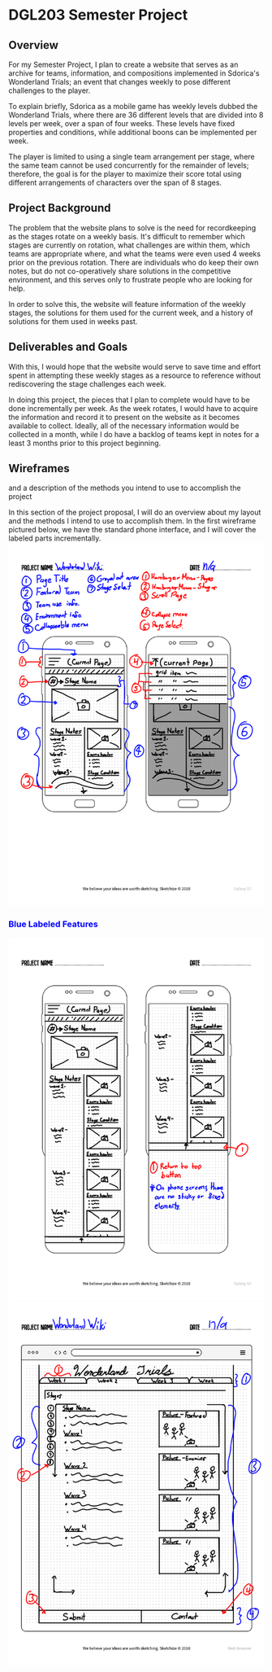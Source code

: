 # DGL203 Semester Project

## Overview
For my Semester Project, I plan to create a website that serves as an archive for teams, information, and compositions implemented in Sdorica's Wonderland Trials; an event that changes weekly to pose different challenges to the player.

To explain briefly, Sdorica as a mobile game has weekly levels dubbed the Wonderland Trials, where there are 36 different levels that are divided into 8 levels per week, over a span of four weeks. These levels have fixed properties and conditions, while additional boons can be implemented per week.

The player is limited to using a single team arrangement per stage, where the same team cannot be used concurrently for the remainder of levels; therefore, the goal is for the player to maximize their score total using different arrangements of characters over the span of 8 stages.

## Project Background

The problem that the website plans to solve is the need for recordkeeping as the stages rotate on a weekly basis. It's difficult to remember which stages are currently on rotation, what challenges are within them, which teams are appropriate where, and what the teams were even used 4 weeks prior on the previous rotation. There are individuals who do keep their own notes, but do not co-operatively share solutions in the competitive environment, and this serves only to frustrate people who are looking for help. 

In order to solve this, the website will feature information of the weekly stages, the solutions for them used for the current week, and a history of solutions for them used in weeks past.

## Deliverables and Goals

With this, I would hope that the website would serve to save time and effort spent in attempting these weekly stages as a resource to reference without rediscovering the stage challenges each week.

In doing this project, the pieces that I plan to complete would have to be done incrementally per week. As the week rotates, I would have to acquire the information and record it to present on the website as it becomes available to collect. Ideally, all of the necessary information would be collected in a month, while I do have a backlog of teams kept in notes for a least 3 months prior to this project beginning.

## Wireframes

and a description of the methods you intend to use to accomplish the project

In this section of the project proposal, I will do an overview about my layout and the methods I intend to use to accomplish them. In the first wireframe pictured below, we have the standard phone interface, and I will cover the labeled parts incrementally.
<img src="pwireframe.png">

<style>h3{color:blue;}</style>
### Blue Labeled Features



<img src="epwireframe.png">
<img src="bwireframe.png">